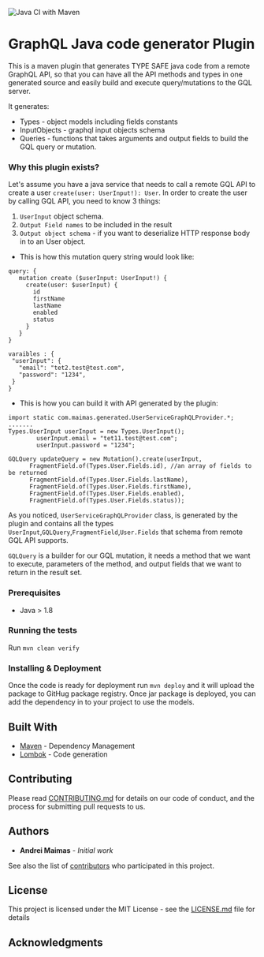 ![Java CI with Maven](https://github.com/maimas/maven-graphql-java-codegen-plugin/workflows/Java%20CI%20with%20Maven/badge.svg)

# GraphQL Java code generator Plugin
This is a maven plugin that generates TYPE SAFE java code from a remote GraphQL API,
so that you can have all the API methods and types in one generated source and easily build and execute query/mutations to the GQL server. 

It generates:
 - Types - object models including fields constants
 - InputObjects - graphql input objects schema
 - Queries - functions that takes arguments and output fields to build the GQL query or mutation. 

### Why this plugin exists?
Let's assume you have a java service that needs to call a remote GQL API to create a user `create(user: UserInput!): User`.
In order to create the user by calling GQL API, you need to know 3 things:
 1. `UserInput` object schema.
 2. `Output Field names` to be included in the result
 2. `Output object schema` - if you want to deserialize HTTP response body in to an User object.
 - This is how this mutation query string would look like:
 ````
query: {
    mutation create ($userInput: UserInput!) {
      create(user: $userInput) {
        id
        firstName
        lastName
        enabled
        status
      }
    }
}

varaibles : {
  "userInput": {
    "email": "tet2.test@test.com",
    "password": "1234", 
  }
}
````
- This is how you can build it with API generated by the plugin:
````
import static com.maimas.generated.UserServiceGraphQLProvider.*;
.......
Types.UserInput userInput = new Types.UserInput();
        userInput.email = "tet11.test@test.com";
        userInput.password = "1234";

GQLQuery updateQuery = new Mutation().create(userInput,
      FragmentField.of(Types.User.Fields.id), //an array of fields to be returned
      FragmentField.of(Types.User.Fields.lastName),
      FragmentField.of(Types.User.Fields.firstName),
      FragmentField.of(Types.User.Fields.enabled),
      FragmentField.of(Types.User.Fields.status));
````
As you noticed,  ``UserServiceGraphQLProvider`` class, is generated by the plugin and contains all the types ``UserInput``,``GQLQuery``,``FragmentField``,``User.Fields``  that schema from remote GQL API supports. 

``GQLQuery`` is a builder for our GQL mutation, it needs a method that we want to execute, parameters of the method, and output fields that we want to return in the result set. 

### Prerequisites
- Java > 1.8

### Running the tests
Run ```mvn clean verify```

### Installing & Deployment
Once the code is ready for deployment run ``mvn deploy`` and it will upload the package to GitHug package registry.
Once jar package is deployed, you can add the dependency in to your project to use the models.

## Built With

* [Maven](https://maven.apache.org/) - Dependency Management
* [Lombok](http://www.dropwizard.io/1.0.2/docs/) - Code generation


## Contributing

Please read [CONTRIBUTING.md](https://gist.github.com/PurpleBooth/b24679402957c63ec426) for details on our code of conduct, and the process for submitting pull requests to us.

## Authors

* **Andrei Maimas** - *Initial work*

See also the list of [contributors](https://github.com/your/project/contributors) who participated in this project.

## License

This project is licensed under the MIT License - see the [LICENSE.md](LICENSE.md) file for details

## Acknowledgments

